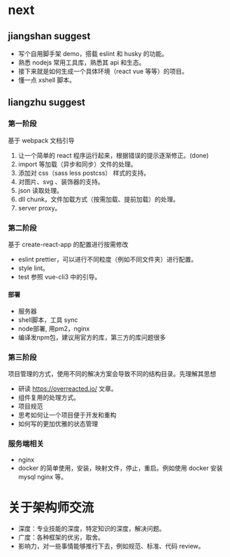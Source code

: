 # next
## jiangshan suggest
- 写个自用脚手架 demo，搭载 eslint 和 husky 的功能。
- 熟悉 nodejs 常用工具库，熟悉其 api 和生态。
- 接下来就是如何生成一个具体环境（react vue 等等）的项目。
- 懂一点 xshell 脚本。

## liangzhu suggest
### 第一阶段
基于 webpack 文档引导
1. 让一个简单的 react 程序运行起来，根据错误的提示逐渐修正。(done)
2. import 等加载（异步和同步）文件的处理。
2. 添加对 css（sass less postcss） 样式的支持。
3. 对图片、svg 、装饰器的支持。
4. json 读取处理。
5. dll chunk，文件加载方式（按需加载、提前加载）的处理。
6. server proxy。

### 第二阶段
基于 create-react-app 的配置进行按需修改
- eslint prettier，可以进行不同粒度（例如不同文件夹）进行配置。
- style lint。
- test 参照 vue-cli3 中的引导。

#### 部署
- 服务器
- shell脚本，工具 sync
- node部署, 用pm2，nginx
- 编译发npm包，建议用官方的库，第三方的库问题很多

### 第三阶段
项目管理的方式，使用不同的解决方案会导致不同的结构目录。先理解其思想
- 研读 https://overreacted.io/ 文章。
- 组件复用的处理方式。
- 项目规范
- 思考如何让一个项目便于开发和重构
- 如何写的更加优雅的状态管理

### 服务端相关
- nginx
- docker 的简单使用，安装，映射文件，停止，重启。例如使用 docker 安装 mysql nginx 等。




# 关于架构师交流
- 深度：专业技能的深度，特定知识的深度，解决问题。
- 广度：各种框架的优劣，取舍。
- 影响力，对一些事情能够推行下去，例如规范、标准、代码 review。